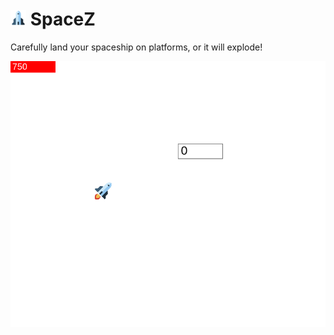 <h1>
<img src="assets/graphics/rocket.svg" width="25"/> 
SpaceZ
</h1>

Carefully land your spaceship on platforms, or it will explode!

![Preview](assets/graphics/preview.png)

